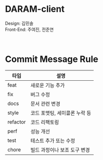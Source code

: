 # DARAM-client

Design: 김민솔<br/>
Front-End: 주여진, 전준연

<br>

# Commit Message Rule
| 타입     | 설명
|----------|------------------------------------
| feat     | 새로운 기능 추가
| fix      | 버그 수정
| docs     | 문서 관련 변경
| style    | 코드 포맷팅, 세미콜론 누락 등
| refactor | 코드 리팩토링
| perf     | 성능 개선
| test     | 테스트 추가 또는 수정
| chore    | 빌드 과정이나 보조 도구 변경
